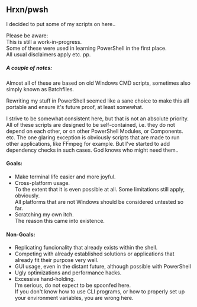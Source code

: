 ## Hrxn/pwsh

I decided to put some of my scripts on here..

Please be aware:  
This is still a work-in-progress.  
Some of these were used in learning PowerShell in the first place.  
All usual disclaimers apply etc. pp.

##### A couple of notes:

Almost all of these are based on old Windows CMD scripts, sometimes also simply known as Batchfiles.

Rewriting my stuff in PowerShell seemed like a sane choice to make this all portable and ensure it's future proof, at least somewhat.

I strive to be somewhat consistent here, but that is not an absolute priority.
All of these scripts are designed to be self-contained, i.e. they do not depend on each other, or on other PowerShell Modules, or Components. etc.
The one glaring exception is obviously scripts that are made to run other applications, like FFmpeg for example.
But I've started to add dependency checks in such cases. God knows who might need them..

#### Goals:
- Make terminal life easier and more joyful.
- Cross-platform usage.  
  To the extent that it is even possible at all. Some limitations still apply, obviously.  
  All platforms that are not Windows should be considered untested so far.
- Scratching my own itch.  
  The reason this came into existence. 

#### Non-Goals:
- Replicating funcionality that already exists within the shell.
- Competing with already established solutions or applications that already fit their purpose very well.
- GUI usage, even in the distant future, although possible with PowerShell
- Ugly optimizations and performance hacks.
- Excessive hand-holding.  
  I'm serious, do not expect to be spoonfed here.  
  If you don't know how to use CLI programs, or how to properly set up your environment variables, you are wrong here.
